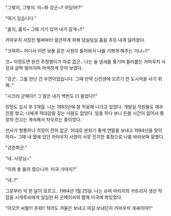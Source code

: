 "그렇지, 그렇지. 이~봐 강군~!! 어딨어!?"

"여기 있습니다."

"옳지, 옳지~ 그래 거기 있어 내가 갈게~!!"

카마우치 사장은 벌써부터 얼큰하게 취해 덩실덩실 춤을 추듯 내게 달려왔다.

"크하하~ 어디서 이런 보물 같은 사원이 들어와서 나를 기쁘게 해주는 거냐~!!"

크~ 이정도면 완전 주정뱅이가 따로 없군.. 나는 술 냄새를 풍기며 들러붙는 카마우치 사장과 살짝 떨어지며 어색하게 웃어 보였다.

"강군.. 그를 만난 건 우연이었습니다. 그때 만약 신칸센에 오르기 전 도시락을 사기 위해.."

"시끄러 군페이!! 그 말은 내가 백번도 더 들었다!!"

민텐도 입사 후 3개월. 나는 1983년에 잘 적응해 나가고 있었다. 개발실 직원들도 매우 친절 했고, 나에게 적대감을 갖는 사람도 없었다. 일을 하다 보니 돈쓸 시간이 없어서 통장의 잔고는 계속해서 차오르는 중이었다. 

만사가 형통하니 걱정이 전혀 없군. 이대로 분위기 좋게 연말을 보내고 1984년을 맞이하자~ 그때 내 옆에 있던 카마우치 사장이 사뭇 진지한 표정으로 나를 바라보며 말했다.

"강준혁군."

"네. 사장님~"

"이제 총 들려 줬으니까. 미국 가야지?"

"네..?"

그로부터 약 한 달이 흐르고.. 1984년 1월 25일. 나는 슈퍼 마리지의 카트리지 생산 작업을 시게루씨에게 일임한 뒤 군페이씨와 함께 미국에 와있었다.

"아오!!! 씨발!!! 추워!! 적어도 겨울은 보내고 여길 보내던지 카마우치 개새끼야!!"